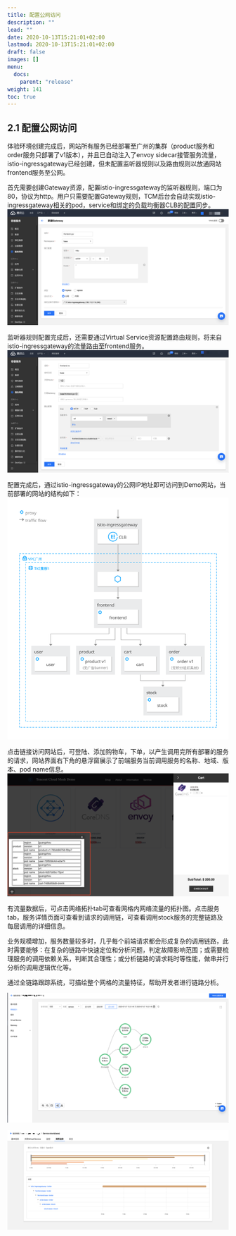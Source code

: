 ```yaml
---
title: 配置公网访问
description: ""
lead: ""
date: 2020-10-13T15:21:01+02:00
lastmod: 2020-10-13T15:21:01+02:00
draft: false
images: []
menu:
  docs:
    parent: "release"
weight: 141
toc: true
---
```


## 2.1 配置公网访问

体验环境创建完成后，网站所有服务已经部署至广州的集群（product服务和order服务只部署了v1版本），并且已自动注入了envoy sidecar接管服务流量，istio-ingressgateway已经创建，但未配置监听器规则以及路由规则以放通网站frontend服务至公网。

首先需要创建Gateway资源，配置istio-ingressgateway的监听器规则，端口为80，协议为http。用户只需要配置Gateway规则，TCM后台会自动实现istio-ingressgateway相关的pod，service和绑定的负载均衡器CLB的配置同步。
<img src="/images/releaseAndObserve/2-1-1.png"></img>

监听器规则配置完成后，还需要通过Virtual Service资源配置路由规则，将来自istio-ingressgateway的流量路由至frontend服务。
<img src="/images/releaseAndObserve/2-1-2.png"></img>

配置完成后，通过istio-ingressgateway的公网IP地址即可访问到Demo网站，当前部署的网站的结构如下：
<img src="/images/releaseAndObserve/2-1-3.svg"></img>

点击链接访问网站后，可登陆、添加购物车，下单，以产生调用完所有部署的服务的请求，网站界面右下角的悬浮窗展示了前端服务当前调用服务的名称、地域、版本、pod name信息。
<img src="/images/releaseAndObserve/2-1-4.png"></img>

有流量数据后，可点击网络拓扑tab可查看网格内网络流量的拓扑图。点击服务tab，服务详情页面可查看到请求的调用链，可查看调用stock服务的完整链路及每层调用的详细信息。

业务规模增加，服务数量较多时，几乎每个前端请求都会形成复杂的调用链路，此时需要能够：在复杂的链路中快速定位和分析问题，判定故障影响范围；或需要梳理服务的调用依赖关系，判断其合理性；或分析链路的请求耗时等性能，做串并行分析的调用逻辑优化等。

通过全链路跟踪系统，可描绘整个网格的流量特征，帮助开发者进行链路分析。

<img src="/images/releaseAndObserve/2-1-5.png"></img>

<img src="/images/releaseAndObserve/2-1-6.png"></img>

<span id='h2'>
